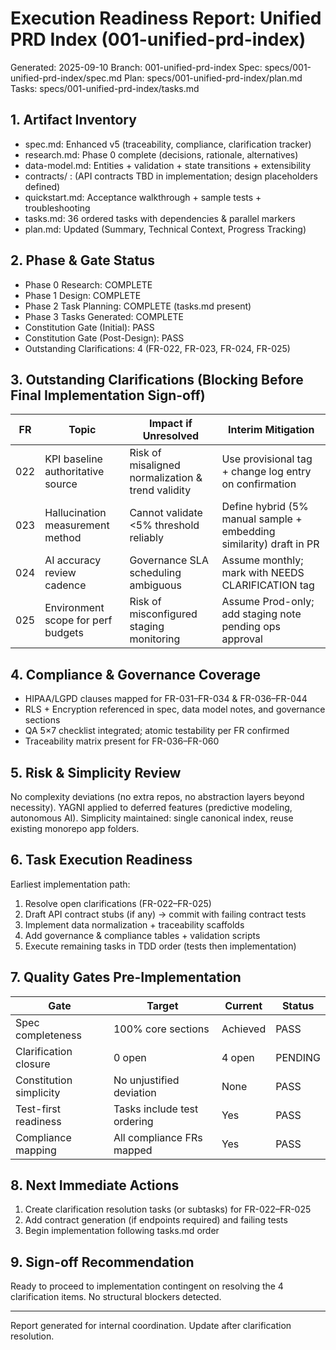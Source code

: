 # Execution Readiness Report: Unified PRD Index (001-unified-prd-index)

Generated: 2025-09-10
Branch: 001-unified-prd-index
Spec: specs/001-unified-prd-index/spec.md
Plan: specs/001-unified-prd-index/plan.md
Tasks: specs/001-unified-prd-index/tasks.md

## 1. Artifact Inventory
- spec.md: Enhanced v5 (traceability, compliance, clarification tracker)
- research.md: Phase 0 complete (decisions, rationale, alternatives)
- data-model.md: Entities + validation + state transitions + extensibility
- contracts/ : (API contracts TBD in implementation; design placeholders defined)
- quickstart.md: Acceptance walkthrough + sample tests + troubleshooting
- tasks.md: 36 ordered tasks with dependencies & parallel markers
- plan.md: Updated (Summary, Technical Context, Progress Tracking)

## 2. Phase & Gate Status
- Phase 0 Research: COMPLETE
- Phase 1 Design: COMPLETE
- Phase 2 Task Planning: COMPLETE (tasks.md present)
- Phase 3 Tasks Generated: COMPLETE
- Constitution Gate (Initial): PASS
- Constitution Gate (Post-Design): PASS
- Outstanding Clarifications: 4 (FR-022, FR-023, FR-024, FR-025)

## 3. Outstanding Clarifications (Blocking Before Final Implementation Sign-off)
| FR | Topic | Impact if Unresolved | Interim Mitigation |
|----|-------|----------------------|--------------------|
| 022 | KPI baseline authoritative source | Risk of misaligned normalization & trend validity | Use provisional tag + change log entry on confirmation |
| 023 | Hallucination measurement method | Cannot validate <5% threshold reliably | Define hybrid (5% manual sample + embedding similarity) draft in PR |
| 024 | AI accuracy review cadence | Governance SLA scheduling ambiguous | Assume monthly; mark with NEEDS CLARIFICATION tag |
| 025 | Environment scope for perf budgets | Risk of misconfigured staging monitoring | Assume Prod-only; add staging note pending ops approval |

## 4. Compliance & Governance Coverage
- HIPAA/LGPD clauses mapped for FR-031–FR-034 & FR-036–FR-044
- RLS + Encryption referenced in spec, data model notes, and governance sections
- QA 5×7 checklist integrated; atomic testability per FR confirmed
- Traceability matrix present for FR-036–FR-060

## 5. Risk & Simplicity Review
No complexity deviations (no extra repos, no abstraction layers beyond necessity). YAGNI applied to deferred features (predictive modeling, autonomous AI). Simplicity maintained: single canonical index, reuse existing monorepo app folders.

## 6. Task Execution Readiness
Earliest implementation path:
1. Resolve open clarifications (FR-022–FR-025)
2. Draft API contract stubs (if any) → commit with failing contract tests
3. Implement data normalization + traceability scaffolds
4. Add governance & compliance tables + validation scripts
5. Execute remaining tasks in TDD order (tests then implementation)

## 7. Quality Gates Pre-Implementation
| Gate | Target | Current | Status |
|------|--------|---------|--------|
| Spec completeness | 100% core sections | Achieved | PASS |
| Clarification closure | 0 open | 4 open | PENDING |
| Constitution simplicity | No unjustified deviation | None | PASS |
| Test-first readiness | Tasks include test ordering | Yes | PASS |
| Compliance mapping | All compliance FRs mapped | Yes | PASS |

## 8. Next Immediate Actions
1. Create clarification resolution tasks (or subtasks) for FR-022–FR-025
2. Add contract generation (if endpoints required) and failing tests
3. Begin implementation following tasks.md order

## 9. Sign-off Recommendation
Ready to proceed to implementation contingent on resolving the 4 clarification items. No structural blockers detected.

---
Report generated for internal coordination. Update after clarification resolution.
